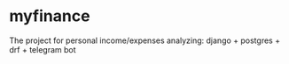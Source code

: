 # myfinance
The project for personal income/expenses analyzing:
django + postgres + drf + telegram bot